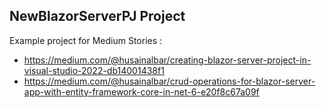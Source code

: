 ## NewBlazorServerPJ Project
Example project for Medium Stories : 

- https://medium.com/@husainalbar/creating-blazor-server-project-in-visual-studio-2022-db14001438f1
- https://medium.com/@husainalbar/crud-operations-for-blazor-server-app-with-entity-framework-core-in-net-6-e20f8c67a09f
